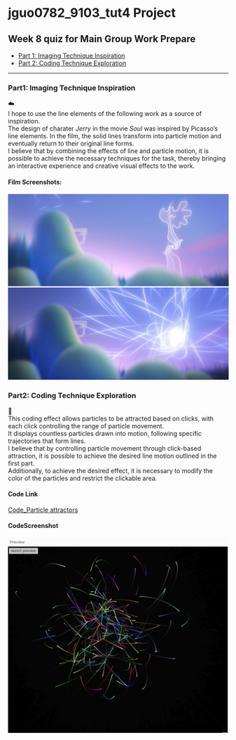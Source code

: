 # jguo0782_9103_tut4 Project
## Week 8 quiz for Main Group Work Prepare
- [Part 1: Imaging Technique Inspiration](#part1-imaging-technique-inspiration)
- [Part 2: Coding Technique Exploration](#part2-coding-technique-exploration)
---
### Part1: Imaging Technique Inspiration
:cloud:  
I hope to use the line elements of the following work as a source of inspiration.   
The design of charater *Jerry* in the movie *Soul* was inspired by Picasso’s line elements. In the film, the solid lines transform into particle motion and eventually return to their original line forms.   
I believe that by combining the effects of line and particle motion, it is possible to achieve the necessary techniques for the task, thereby bringing an interactive experience and creative visual effects to the work.
 #### Film Screenshots: 
![Image_of_film_Soul_1](readmeImages/Soul_1.jpg)
![Image_of_film_Soul_2](readmeImages/Soul_2.jpg)
### Part2: Coding Technique Exploration
:ocean:  
This coding effect allows particles to be attracted based on clicks, with each click controlling the range of particle movement.  
It displays countless particles drawn into motion, following specific trajectories that form lines.  
I believe that by controlling particle movement through click-based attraction, it is possible to achieve the desired line motion outlined in the first part.  
Additionally, to achieve the desired effect, it is necessary to modify the color of the particles and restrict the clickable area.  
#### Code Link
[Code_Particle attractors](https://editor.p5js.org/CarolinaPhoenix/sketches/df870Z9-q)
#### CodeScreenshot
![Code_Screenshot](readmeImages/Code_effect_Screenshot.png)



